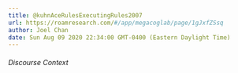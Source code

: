 ```yaml
---
title: @kuhnAceRulesExecutingRules2007
url: https://roamresearch.com/#/app/megacoglab/page/1gJxfZSsq
author: Joel Chan
date: Sun Aug 09 2020 22:34:00 GMT-0400 (Eastern Daylight Time)
---
```




###### Discourse Context


